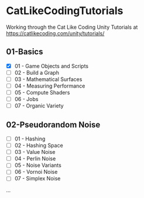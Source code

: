 # CatLikeCodingTutorials
Working through the Cat Like Coding Unity Tutorials at https://catlikecoding.com/unity/tutorials/

## 01-Basics
- [x] 01 - Game Objects and Scripts
- [ ] 02 - Build a Graph
- [ ] 03 - Mathematical Surfaces
- [ ] 04 - Measuring Performance
- [ ] 05 - Compute Shaders
- [ ] 06 - Jobs
- [ ] 07 - Organic Variety

## 02-Pseudorandom Noise
- [ ] 01 - Hashing
- [ ] 02 - Hashing Space
- [ ] 03 - Value Noise
- [ ] 04 - Perlin Noise
- [ ] 05 - Noise Variants
- [ ] 06 - Vornoi Noise
- [ ] 07 - Simplex Noise

...
